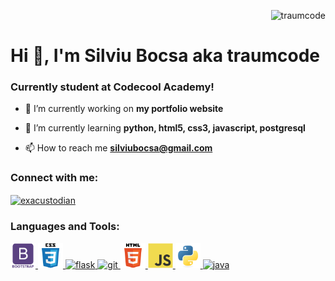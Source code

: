 <p align="right"> <img src="https://komarev.com/ghpvc/?username=traumcode&label=Profile%20views&color=0e75b6&style=flat" alt="traumcode" /> </p>

<h1>Hi 👋, I'm Silviu Bocsa aka traumcode</h1>
<h3>Currently student at Codecool Academy!</h3>


- 🔭 I’m currently working on **my portfolio website**

- 🌱 I’m currently learning **python, html5, css3, javascript, postgresql**

- 📫 How to reach me **silviubocsa@gmail.com**

<h3 align="left">Connect with me:</h3>
<p align="left">
<a href="https://instagram.com/exacustodian" target="blank"><img align="center" src="https://cdn.jsdelivr.net/npm/simple-icons@3.0.1/icons/instagram.svg" alt="exacustodian" height="30" width="40" /></a>
</p>

<h3 align="left">Languages and Tools:</h3>
<p align="left"> <a href="https://getbootstrap.com" target="_blank"> <img src="https://raw.githubusercontent.com/devicons/devicon/master/icons/bootstrap/bootstrap-plain-wordmark.svg" alt="bootstrap" width="40" height="40"/> </a> <a href="https://www.w3schools.com/css/" target="_blank"> <img src="https://raw.githubusercontent.com/devicons/devicon/master/icons/css3/css3-original-wordmark.svg" alt="css3" width="40" height="40"/> </a> <a href="https://flask.palletsprojects.com/" target="_blank"> <img src="https://www.vectorlogo.zone/logos/pocoo_flask/pocoo_flask-icon.svg" alt="flask" width="40" height="40"/> </a> <a href="https://git-scm.com/" target="_blank"> <img src="https://www.vectorlogo.zone/logos/git-scm/git-scm-icon.svg" alt="git" width="40" height="40"/> </a> <a href="https://www.w3.org/html/" target="_blank"> <img src="https://raw.githubusercontent.com/devicons/devicon/master/icons/html5/html5-original-wordmark.svg" alt="html5" width="40" height="40"/> </a> <a href="https://developer.mozilla.org/en-US/docs/Web/JavaScript" target="_blank"> <img src="https://raw.githubusercontent.com/devicons/devicon/master/icons/javascript/javascript-original.svg" alt="javascript" width="40" height="40"/> </a> <a href="https://www.python.org" target="_blank"> <img src="https://raw.githubusercontent.com/devicons/devicon/master/icons/python/python-original.svg" alt="python" width="40" height="40"/> </a>  <a href="https://www.java.com/en/" target="_blank"> <img src="https://dan.iftodi.com/wp-content/uploads/2020/03/1_AvXV_qpU272Blw5bM13ToA.png" alt="java" width="40" height="40"/> </a> </p>
